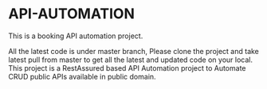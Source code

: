 # API-AUTOMATION
This is a booking API automation project.

All the latest code is under master branch, Please clone the project and take latest pull from master to get all the latest and updated code on your local. 
This project is a RestAssured based API Automation project to Automate CRUD public APIs available in public domain. 
